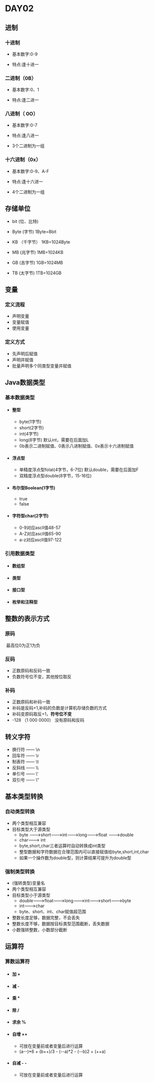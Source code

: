 # DAY02

## 进制

### 十进制

- 基本数字:0-9

- 特点:逢十进一

### 二进制（0B）

- 基本数字:0、1

- 特点:逢二进一

### 八进制（ 0O）

- 基本数字:0-7

- 特点:逢八进一
- 3个二进制为一组

### 十六进制（0x）

- 基本数字:0-9、A-F

- 特点:逢十六进一
- 4个二进制为一组

## 存储单位

- bit	  (位、比特)


- Byte    (字节)   		     1Byte=8bit


- KB	 （千字节）		 1KB=1024Byte


- MB 	 (兆字节)	 	   1MB=1024KB


- GB	   (吉字节) 		   1GB=1024MB


- TB	    (太字节) 		   1TB=1024GB


## 变量

### 定义流程

- 声明变量
- 变量赋值
- 使用变量

### 定义方式

- 先声明后赋值
- 声明并赋值
- 批量声明多个同类型变量并赋值

## Java数据类型

### 基本数据类型

- #### 整型 

  - byte(1字节)
  - short(2字节)
  - int(4字节)
  - long(8字节) 默认int，需要在后面加L
  - 0b表示二进制赋值、0表示八进制赋值、0x表示十六进制赋值

- #### 浮点型

  - 单精度浮点型folat(4字节，6-7位) 默认double，需要在后面加F
  - 双精度浮点型double(8字节，15-16位)

- #### 布尔型Boolean(1字节)

  - true
  - false

- #### 字符型char(2字节)

  - 0-9对应ascll值48-57
  - A-Z对应ascll值65-90
  - a-z对应ascll值97-122

### 引用数据类型

- #### 数组型

- #### 类型

- #### 接口型

- #### 枚举和注释型

## 整数的表示方式

### 原码

​	最高位0为正1为负

### 反码

- 正数原码和反码一致
- 负数符号位不变，其他按位取反

### 补码

- 正数原码和补码一致
- 补码是反码+1,补码的负数是计算机存储负数的方式
- 补码变原码取反+1，**符号位不变**
- -128 （1 000   0000） 没有原码和反码

## 转义字符

- 换行符	——	\n
- 回车符    ——    \r  
- 制表符	——	\t
- 反斜线	——	\\\
- 单引号	——	\‘
- 双引号	——	\“

## 基本类型转换

### 自动类型转换

- 两个类型相互兼容
- 目标类型大于源类型
  - byte --->short--->int--->long--->float --->double
  - char---> int
  - byte,short,char三者运算时自动转换成int类型
  - 整型数据和字符数据在合理范围内可以直接赋值给byte,short,int,char
  - 如果一个操作数为double型，则计算结果可提升为double型

### 强制类型转换

- (强转类型)变量名
- 两个类型相互兼容
- 目标类型小于源类型
  - double--->float--->long--->int--->short--->byte
  - int--->char
  - byte、short、int、char赋值超范围
- 整数长度足够，数据完整，不会丢失
- 整数长度不够，数据按目标类型范围截断，丢失数据
- 小数强转整数，小数部分截断

## 运算符

### 算数运算符

- #### 加	+

- #### 减	-

- #### 乘	*

- #### 除	/

- #### 求余	%

- #### 自增	++

  - 可放在变量前或者变量后进行运算
  - (a--)*6  +  (b++)/3  -  (--a)*2  -  (--b)2  +  (++a)

- #### 自减	- -

  - 可放在变量前或者变量后进行运算
